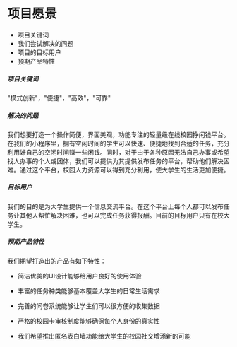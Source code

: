 # 项目愿景

* 项目关键词
* 我们尝试解决的问题
* 项目的目标用户
* 预期产品特性

  

##### 项目关键词

"模式创新"，"便捷"，"高效"，"可靠"



##### 解决的问题

我们想要打造一个操作简便，界面美观，功能专注的轻量级在线校园挣闲钱平台。在我们的小程序里，拥有空闲时间的学生可以快速、便捷地找到合适的任务，充分利用好自己的空闲时间赚一些闲钱。同时，对于由于各种原因无法自己办事或希望找人办事的个人或团体，我们可以提供为其提供发布任务的平台，帮助他们解决困难。通过这个平台，校园人力资源可以得到充分利用，使大学生的生活更加便捷。



##### 目标用户

我们的目的是为大学生提供一个信息交流平台。在这个平台上每个人都可以发布任务让其他人帮忙解决困难，也可以完成任务获得报酬。目前的目标用户只有在校大学生。



##### 预期产品特性

我们期望打造出的产品有如下特性：

* 简洁优美的UI设计能够给用户良好的使用体验

- 丰富的任务种类能够基本覆盖大学生的日常生活需求

- 完善的问卷系统能够让学生们可以很方便的收集数据

- 严格的校园卡审核制度能够确保每个人身份的真实性

- 我们希望推出匿名表白墙功能给大学生的校园社交增添新的可能

  

 

